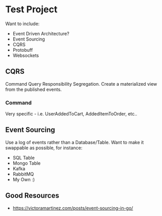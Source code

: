 # Test Project

Want to include:
- Event Driven Architecture?
- Event Sourcing
- CQRS
- Protobuff
- Websockets

## CQRS

Command Query Responsibility Segregation.
Create a materialized view from the published events.


### Command

Very specific - i.e. UserAddedToCart, AddedItemToOrder, etc..


## Event Sourcing 

Use a log of events rather than a Database/Table.
Want to make it swappable as possible, for instance:
- SQL Table
- Mongo Table
- Kafka
- RabbitMQ
- My Own :) 


## Good Resources

- https://victoramartinez.com/posts/event-sourcing-in-go/